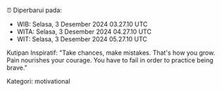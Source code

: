 ⏰ Diperbarui pada:
- WIB: Selasa, 3 Desember 2024 03.27.10 UTC
- WITA: Selasa, 3 Desember 2024 04.27.10 UTC
- WIT: Selasa, 3 Desember 2024 05.27.10 UTC

Kutipan Inspiratif:
"Take chances, make mistakes. That's how you grow. Pain nourishes your courage. You have to fail in order to practice being brave."


Kategori: motivational

